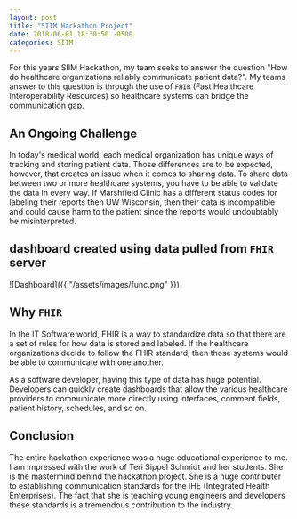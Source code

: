 ```yaml
---
layout: post
title: "SIIM Hackathon Project" 
date: 2018-06-01 18:30:50 -0500
categories: SIIM 
---
```


For this years SIIM Hackathon, my team seeks to answer the question "How do healthcare organizations reliably communicate patient data?". My teams answer to this question is through the use of `FHIR` (Fast Healthcare Interoperability Resources) so healthcare systems can bridge the communication gap. 

## An Ongoing Challenge
In today's medical world, each medical organization has unique ways of tracking and storing patient data. Those differences are to be expected, however, that creates an issue when it comes to sharing data. To share data between two or more healthcare systems, you have to be able to validate the data in every way. If Marshfield Clinic has a different status codes for labeling their reports then UW Wisconsin, then their data is incompatible and could cause harm to the patient since the reports would undoubtably be misinterpreted.  

## dashboard created using data pulled from `FHIR` server

![Dashboard]({{ "/assets/images/func.png" }}) 

## Why `FHIR`
In the IT Software world, FHIR is a way to standardize data so that there are a set of rules for how data is stored and labeled. If the healthcare organizations decide to follow the FHIR standard, then those systems would be able to communicate with one another. 

As a software developer, having this type of data has huge potential. Developers can quickly create dashboards that allow the various healthcare providers to communicate more directly using interfaces, comment fields, patient history, schedules, and so on.

## Conclusion
The entire hackathon experience was a huge educational experience to me. I am impressed with the work of Teri Sippel Schmidt and her students. She is the mastermind behind the hackathon project. She is a huge contributer to establishing communication standards for the IHE (Integrated Health Enterprises). The fact that she is teaching young engineers and developers these standards is a tremendous contribution to the industry.
